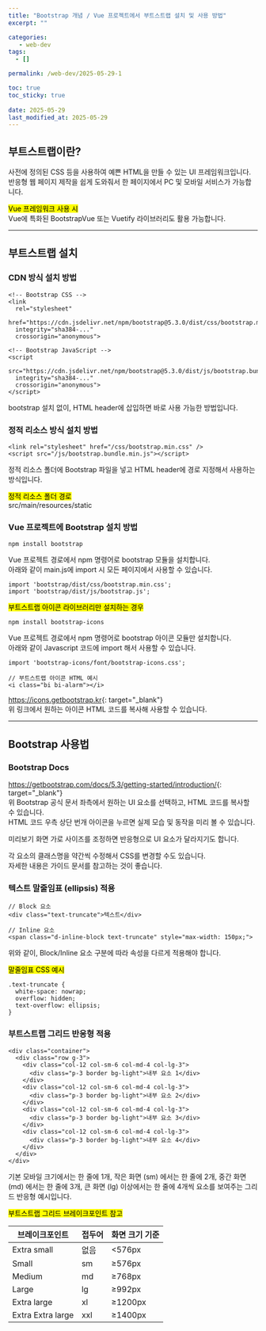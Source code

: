 ```yaml
---
title: "Bootstrap 개념 / Vue 프로젝트에서 부트스트랩 설치 및 사용 방법"
excerpt: ""

categories:
   - web-dev
tags:
  - []

permalink: /web-dev/2025-05-29-1

toc: true
toc_sticky: true
 
date: 2025-05-29
last_modified_at: 2025-05-29
---
```


## 부트스트랩이란?

사전에 정의된 CSS 등을 사용하여 예쁜 HTML을 만들 수 있는 UI 프레임워크입니다.  
반응형 웹 페이지 제작을 쉽게 도와줘서 한 페이지에서 PC 및 모바일 서비스가 가능합니다.

<mark>Vue 프레임워크 사용 시</mark>  
Vue에 특화된 BootstrapVue 또는 Vuetify 라이브러리도 활용 가능합니다.

---

## 부트스트랩 설치

### CDN 방식 설치 방법
```
<!-- Bootstrap CSS -->
<link 
  rel="stylesheet" 
  href="https://cdn.jsdelivr.net/npm/bootstrap@5.3.0/dist/css/bootstrap.min.css" 
  integrity="sha384-..." 
  crossorigin="anonymous">

<!-- Bootstrap JavaScript -->
<script 
  src="https://cdn.jsdelivr.net/npm/bootstrap@5.3.0/dist/js/bootstrap.bundle.min.js" 
  integrity="sha384-..." 
  crossorigin="anonymous">
</script>
```
bootstrap 설치 없이, HTML header에 삽입하면 바로 사용 가능한 방법입니다.

### 정적 리소스 방식 설치 방법
```
<link rel="stylesheet" href="/css/bootstrap.min.css" />
<script src="/js/bootstrap.bundle.min.js"></script>
```
정적 리소스 폴더에 Bootstrap 파일을 넣고 HTML header에 경로 지정해서 사용하는 방식입니다.

<mark>정적 리소스 폴더 경로</mark>  
src/main/resources/static

### Vue 프로젝트에 Bootstrap 설치 방법
```
npm install bootstrap
```
Vue 프로젝트 경로에서 npm 명령어로 bootstrap 모듈을 설치합니다.  
아래와 같이 main.js에 import 시 모든 페이지에서 사용할 수 있습니다.
```
import 'bootstrap/dist/css/bootstrap.min.css';
import 'bootstrap/dist/js/bootstrap.js';
```

<mark>부트스트랩 아이콘 라이브러리만 설치하는 경우</mark>
```
npm install bootstrap-icons
```
Vue 프로젝트 경로에서 npm 명령어로 bootstrap 아이콘 모듈만 설치합니다.  
아래와 같이 Javascript 코드에 import 해서 사용할 수 있습니다.
```
import 'bootstrap-icons/font/bootstrap-icons.css';

// 부트스트랩 아이콘 HTML 예시
<i class="bi bi-alarm"></i>
```
<https://icons.getbootstrap.kr>{: target="_blank"}  
위 링크에서 원하는 아이콘 HTML 코드를 복사해 사용할 수 있습니다.

---

## Bootstrap 사용법

### Bootstrap Docs
<https://getbootstrap.com/docs/5.3/getting-started/introduction/>{: target="_blank"}  
위 Bootstrap 공식 문서 좌측에서 원하는 UI 요소를 선택하고, HTML 코드를 복사할 수 있습니다.  
HTML 코드 우측 상단 번개 아이콘을 누르면 실제 모습 및 동작을 미리 볼 수 있습니다.

미리보기 화면 가로 사이즈를 조정하면 반응형으로 UI 요소가 달라지기도 합니다.

각 요소의 클래스명을 약간씩 수정해서 CSS를 변경할 수도 있습니다.  
자세한 내용은 가이드 문서를 참고하는 것이 좋습니다.

### 텍스트 말줄임표 (ellipsis) 적용
```
// Block 요소
<div class="text-truncate">텍스트</div>

// Inline 요소
<span class="d-inline-block text-truncate" style="max-width: 150px;">
```
위와 같이, Block/Inline 요소 구분에 따라 속성을 다르게 적용해야 합니다.

<mark>말줄임표 CSS 예시</mark>
```
.text-truncate {
  white-space: nowrap;
  overflow: hidden;
  text-overflow: ellipsis;
}
```

### 부트스트랩 그리드 반응형 적용
```
<div class="container">
  <div class="row g-3">
    <div class="col-12 col-sm-6 col-md-4 col-lg-3">
      <div class="p-3 border bg-light">내부 요소 1</div>
    </div>
    <div class="col-12 col-sm-6 col-md-4 col-lg-3">
      <div class="p-3 border bg-light">내부 요소 2</div>
    </div>
    <div class="col-12 col-sm-6 col-md-4 col-lg-3">
      <div class="p-3 border bg-light">내부 요소 3</div>
    </div>
    <div class="col-12 col-sm-6 col-md-4 col-lg-3">
      <div class="p-3 border bg-light">내부 요소 4</div>
    </div>
  </div>
</div>
```
기본 모바일 크기에서는 한 줄에 1개, 작은 화면 (sm) 에서는 한 줄에 2개, 중간 화면 (md) 에서는 한 줄에 3개, 큰 화면 (lg) 이상에서는 한 줄에 4개씩 요소를 보여주는 그리드 반응형 예시입니다.

<mark>부트스트랩 그리드 브레이크포인트 참고</mark>
<table>
  <thead>
    <tr>
      <th>브레이크포인트</th>
      <th>접두어</th>
      <th>화면 크기 기준</th>
    </tr></thead>
  <tbody>
    <tr>
      <td>Extra small</td>
      <td>없음</td>
      <td>&lt;576px</td>
    </tr>
    <tr>
      <td>Small</td>
      <td>sm</td>
      <td>≥576px</td>
    </tr>
    <tr>
      <td>Medium</td>
      <td>md</td>
      <td>≥768px</td>
    </tr>
    <tr>
      <td>Large</td>
      <td>lg</td>
      <td>≥992px</td>
    </tr>
    <tr>
      <td>Extra large</td>
      <td>xl</td>
      <td>≥1200px</td>
    </tr>
    <tr>
      <td>Extra Extra large</td>
      <td>xxl</td>
      <td>≥1400px</td>
    </tr>
  </tbody>
</table>
